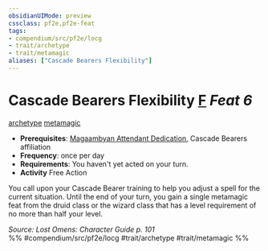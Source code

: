 ```yaml
---
obsidianUIMode: preview
cssclass: pf2e,pf2e-feat
tags:
- compendium/src/pf2e/locg
- trait/archetype
- trait/metamagic
aliases: ["Cascade Bearers Flexibility"]
---
```

# Cascade Bearers Flexibility  [F](../../Rules/core-rulebook/chapter-9-playing-the-game.md#Actions "Free Action") *Feat 6*  
[archetype](../../Rules/traits/archetype.md)  [metamagic](../../Rules/traits/metamagic.md)  

- **Prerequisites**: [Magaambyan Attendant Dedication](magaambyan-attendant-dedication-locg.md), Cascade Bearers affiliation
- **Frequency**: once per day
- **Requirements**: You haven't yet acted on your turn.
- **Activity** Free Action

You call upon your Cascade Bearer training to help you adjust a spell for the current situation. Until the end of your turn, you gain a single metamagic feat from the druid class or the wizard class that has a level requirement of no more than half your level.

*Source: Lost Omens: Character Guide p. 101*  
%% #compendium/src/pf2e/locg #trait/archetype #trait/metamagic %%